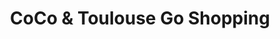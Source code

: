 ---
title: "CoCo & Toulouse Go Shopping"
url: /portland/coco-and-toulouse-go-shopping/
shop: gift
---